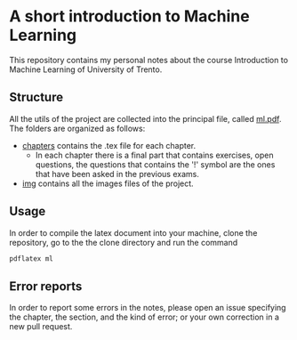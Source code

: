 # A short introduction to Machine Learning

This repository contains my personal notes about the course Introduction to Machine Learning of University of Trento.

## Structure

All the utils of the project are collected into the principal file, called [ml.pdf](ml.pdf). The folders are organized as follows:

- [chapters](chapters/) contains the .tex file for each chapter.
  - In each chapter there is a final part that contains exercises, open questions, the questions that contains the '!' symbol are the ones that have been asked in the previous exams.
- [img](img/) contains all the images files of the project.

## Usage

In order to compile the latex document into your machine, clone the repository, go to the the clone directory and run the command

```bash
pdflatex ml
```

## Error reports

In order to report some errors in the notes, please open an issue specifying the chapter, the section, and the kind of error; or your own correction in a new pull request.
